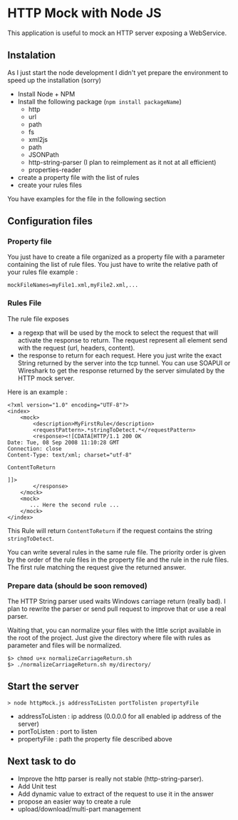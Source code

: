 # HTTP Mock with Node JS

This application is useful to mock an HTTP server exposing a WebService.

## Instalation

As I just start the node development I didn't yet prepare the environment to speed up the installation (sorry)

* Install Node + NPM
* Install the following package (``` npm install packageName ```)
  * http
  * url
  * path
  * fs
  * xml2js
  * path
  * JSONPath
  * http-string-parser (I plan to reimplement as it not at all efficient)
  * properties-reader
* create a property file with the list of rules
* create your rules files 

You have examples for the file in the following section

## Configuration files

### Property file

You just have to create a file organized as a property file with a parameter containing the list of rule files. You just have to write the relative path of your rules file example :

``` mockFileNames=myFile1.xml,myFile2.xml,... ```

### Rules File

The rule file exposes 

* a regexp that will be used by the mock to select the request that will activate the response to return. The request represent all element send with the request (url, headers, content).
* the response to return for each request. Here you just write the exact String returned by the server into the tcp tunnel. You can use SOAPUI or Wireshark to get the response returned by the server simulated by the HTTP mock server.

Here is an example :

```
<?xml version="1.0" encoding="UTF-8"?>
<index>
	<mock>
		<description>MyFirstRule</description>
		<requestPattern>.*stringToDetect.*</requestPattern>
		<response><![CDATA[HTTP/1.1 200 OK
Date: Tue, 08 Sep 2008 11:10:28 GMT
Connection: close
Content-Type: text/xml; charset="utf-8"

ContentToReturn

]]>
		</response>
	</mock>
	<mock>
	   ... Here the second rule ...
	</mock>
</index>
```

This Rule will return ``` ContentToReturn ``` if the request contains the string ``` stringToDetect ```.

You can write several rules in the same rule file. The priority order is given by the order of the rule files in the property file and the rule in the rule files. The first rule matching the request give the returned answer.

### Prepare data (should be soon removed)

The HTTP String parser used waits Windows carriage return (really bad). I plan to rewrite the parser or send pull request to improve that or use a real parser.

Waiting that, you can normalize your files with the little script available in the root of the project. Just give the directory where file with rules as parameter and files will be normalized.

```
$> chmod u+x normalizeCarriageReturn.sh
$> ./normalizeCarriageReturn.sh my/directory/
```



## Start the server

``` > node httpMock.js addressToListen portTolisten propertyFile ```

* addressToListen : ip address (0.0.0.0 for all enabled ip address of the server)
* portToListen : port to listen
* propertyFile : path the property file described above

## Next task to do

* Improve the http parser is really not stable (http-string-parser).
* Add Unit test
* Add dynamic value to extract of the request to use it in the answer
* propose an easier way to create a rule
* upload/download/multi-part management
